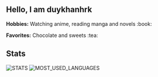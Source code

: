 ## Hello, I am duykhanhrk
<p><b>Hobbies:</b> Watching anime, reading manga and novels :book:</p>
<p><b>Favorites:</b> Chocolate and sweets :tea:</p>

## Stats
![STATS](https://github-readme-stats.vercel.app/api?username=duykhanhrk&show_icons=true&count_private=true&text_color=dfb7e8&icon_color=ff7ab2&theme=tokyonight)
![MOST_USED_LANGUAGES](https://github-readme-stats.vercel.app/api/top-langs/?username=duykhanhrk&layout=compact&text_color=dfb7e8&icon_color=ff7ab2&theme=tokyonight)
